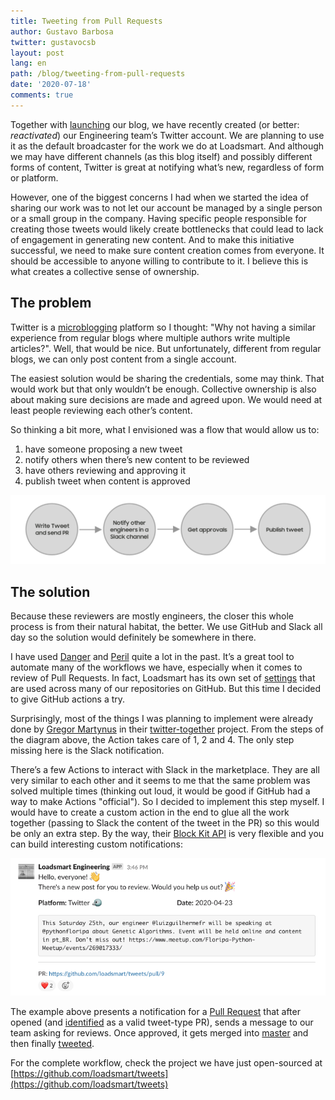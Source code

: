 ```yaml
---
title: Tweeting from Pull Requests
author: Gustavo Barbosa
twitter: gustavocsb
layout: post
lang: en
path: /blog/tweeting-from-pull-requests
date: '2020-07-18'
comments: true
---
```


Together with [launching](https://engineering.loadsmart.com/blog/hello-world/) our blog, we have recently created (or better: _reactivated_) our Engineering team’s Twitter account. We are planning to use it as the default broadcaster for the work we do at Loadsmart. And although we may have different channels (as this blog itself) and possibly different forms of content, Twitter is great at notifying what’s new, regardless of form or platform.

However, one of the biggest concerns I had when we started the idea of sharing our work was to not let our account be managed by a single person or a small group in the company. Having specific people responsible for creating those tweets would likely create bottlenecks that could lead to lack of engagement in generating new content. And to make this initiative successful, we need to make sure content creation comes from everyone. It should be accessible to anyone willing to contribute to it. I believe this is what creates a collective sense of ownership.

## The problem

Twitter is a [microblogging](https://en.wikipedia.org/wiki/Microblogging) platform so I thought: "Why not having a similar experience from regular blogs where multiple authors write multiple articles?". Well, that would be nice. But unfortunately, different from regular blogs, we can only post content from a single account.

The easiest solution would be sharing the credentials, some may think. That would work but that only wouldn’t be enough. Collective ownership is also about making sure decisions are made and agreed upon. We would need at least people reviewing each other’s content.

So thinking a bit more, what I envisioned was a flow that would allow us to:

1. have someone proposing a new tweet
2. notify others when there’s new content to be reviewed
3. have others reviewing and approving it
4. publish tweet when content is approved

![./diagram.png](diagram.png)

## The solution

Because these reviewers are mostly engineers, the closer this whole process is from their natural habitat, the better. We use GitHub and Slack all day so the solution would definitely be somewhere in there.

I have used [Danger](https://danger.systems/js/) and [Peril](https://github.com/danger/peril) quite a lot in the past. It’s a great tool to automate many of the workflows we have, especially when it comes to review of Pull Requests. In fact, Loadsmart has its own set of [settings](https://github.com/loadsmart/peril-settings) that are used across many of our repositories on GitHub. But this time I decided to give GitHub actions a try.

Surprisingly, most of the things I was planning to implement were already done by [Gregor Martynus](https://github.com/gr2m) in their [twitter-together](https://github.com/gr2m/twitter-together) project. From the steps of the diagram above, the Action takes care of 1, 2 and 4. The only step missing here is the Slack notification.

There’s a few Actions to interact with Slack in the marketplace. They are all very similar to each other and it seems to me that the same problem was solved multiple times (thinking out loud, it would be good if GitHub had a way to make Actions "official"). So I decided to implement this step myself. I would have to create a custom action in the end to glue all the work together (passing to Slack the content of the tweet in the PR) so this would be only an extra step. By the way, their [Block Kit API](https://api.slack.com/block-kit) is very flexible and you can build interesting custom notifications:

![./notification.png](notification.png)

The example above presents a notification for a [Pull Request](https://github.com/loadsmart/tweets/pull/9) that after opened (and [identified](https://github.com/loadsmart/tweets/pull/9/checks?check_run_id=613179583) as a valid tweet-type PR), sends a message to our team asking for reviews. Once approved, it gets merged into [master](https://github.com/loadsmart/tweets/runs/613204451?check_suite_focus=true) and then finally [tweeted](https://twitter.com/LoadsmartEng/status/1253412556867203073).

For the complete workflow, check the project we have just open-sourced at [https://github.com/loadsmart/tweets](https://github.com/loadsmart/tweets)
